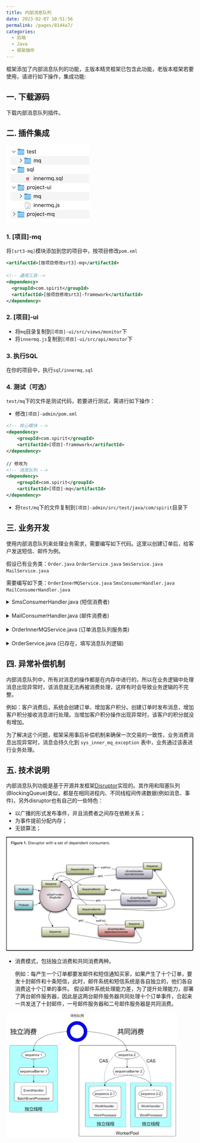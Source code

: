 ```yaml
---
title: 内部消息队列
date: 2023-02-07 10:51:56
permalink: /pages/8144a7/
categories:
  - 后端
  - Java
  - 框架插件
---
```


框架添加了内部消息队列的功能，主版本精灵框架已包含此功能，老版本框架若要使用，请进行如下操作，集成功能:

## 一. 下载源码

下载内部消息队列插件。

## 二. 插件集成

<img src="../images/innermq.png" alt="innermq" style="zoom:60%;" />

### 1. [项目]-mq

将`[srt3-mq]`模块添加到您的项目中，按项目修改`pom.xml`

```xml
<artifactId>[按项目修改srt3]-mq</artifactId>

<!-- 通用工具-->
<dependency>
  <groupId>com.spirit</groupId>
  <artifactId>[按项目修改srt3]-framework</artifactId>
</dependency>
```

### 2. [项目]-ui

- 将`mq`目录复制到`[项目]-ui/src/views/monitor`下
- 将`innermq.js`复制到`[项目]-ui/src/api/monitor`下

### 3. 执行SQL

在你的项目中，执行`sql/innermq.sql`

### 4. 测试（可选）

`test/mq`下的文件是测试代码，若要进行测试，需进行如下操作：

- 修改`[项目]-admin/pom.xml`
``` xml
<!-- 核心模块 -->
<dependency>
    <groupId>com.spirit</groupId>
    <artifactId>[项目]-framework</artifactId>
</dependency>

// 修改为
<!-- 消息队列 -->
<dependency>
    <groupId>com.spirit</groupId>
    <artifactId>[项目]-mq</artifactId>
</dependency>
```

- 将`test/mq`下的文件复制到`[项目]-admin/src/test/java/com/spirit`目录下

## 三. 业务开发

使用内部消息队列来处理业务需求，需要编写如下代码。这里以创建订单后，给客户发送短信、邮件为例。

假设已有业务类：`Order.java` `OrderService.java` `SmsService.java` `MailService.java`

需要编写如下类：`OrderInnerMQService.java` `SmsConsumerHandler.java` `MailConsumerHandler.java`

<details>
  <summary>SmsConsumerHandler.java (短信消费者)</summary>

  ``` java
  /**
   * 短信消费者
   */
  public class SmsConsumerHandler implements IndependentComsumer<Order> {

      private final SmsService smsService;

      public SmsConsumerHandler(SmsService smsService) {
          this.smsService = smsService;
      }

      @Override
      public void onEvent(InnerMQEvent<Order> event, long sequence, boolean endOfBatch) throws Exception {
          // 必须写上这一句
          event.setConsumerClass(SmsConsumerHandler.class.getName());
          // 短信Service发送短息
          smsService.sendSms(event);
      }
  }
  ```
</details>
<br/>
<details>
  <summary>MailConsumerHandler.java (邮件消费者)</summary>

  ``` java
  /**
   * 邮件消费者
   */
  public class MailConsumerHandler implements IndependentComsumer<Order> {
    
      private final MailService mailService;

      public MailConsumerHandler(MailService mailService) {
        this.mailService = mailService;
      }

      @Override
      public void onEvent(InnerMQEvent<Order> event, long sequence, boolean endOfBatch) throws Exception {
          // 必须写上这一句
          event.setConsumerClass(MailConsumerHandler.class.getName());
          // 邮件Service发送邮件
          mailService.sendMail(event);
      }
  }
  ```
</details>
<br/>
<details>
  <summary>OrderInnerMQService.java (订单消息队列服务类)</summary>

  ``` java
  /**
   * 订单消息队列服务类（发布消息以及设置消费者处理方式）
   */
  @Service("orderInnerMQService")
  public class OrderInnerMQService extends InnerMQService<Order> {
    
      @Autowired
      private SmsService smsService;

      @Autowired
      private MailService mailService;

      @Override
      protected void bizConsume() {
          // 指定短信消费者和邮件消费者来处理订单
          innerMQ.handleEventsWith(new SmsConsumerHandler(smsService), new MailConsumerHandler(mailService));
      }
  }
  ```
</details>
<br/>
<details>
  <summary>OrderService.java (已存在，填写消息队列逻辑)</summary>

  ``` java
  /**
   * 订单服务类
   */
  public class OrderService {

      @Autowired
      @Qualifier("orderInnerMQService")
      private InnerMQService orderInnerMQService;
    
      /**
       * 创建订单
       */
      public void createOrder() {
          // 创建订单
          Order order = 创建好的订单
          // 发布订单消息
          InnerMQEvent<Order> event = new InnerMQEvent<>();
          event.setPayload(order);
          orderInnerMQService.publish(event);
      }
  }
  ```
</details>

## 四. 异常补偿机制

内部消息队列中，所有对消息的操作都是在内存中进行的，所以在业务逻辑中处理消息出现异常时，该消息就无法再被消费处理，这样有时会导致业务逻辑的不完整。

例如：客户消费后，系统会创建订单、增加客户积分。创建订单时发布消息，增加客户积分接收消息进行处理。当增加客户积分操作出现异常时，该客户的积分就没有增加。

为了解决这个问题，框架采用事后补偿机制来确保一次交易的一致性，业务消费消息出现异常时，消息会持久化到 `sys_inner_mq_exception` 表中，业务通过该表进行业务处理。

## 五. 技术说明

内部消息队列功能是基于开源并发框架[Disruptor](https://lmax-exchange.github.io/disruptor)实现的。其作用和阻塞队列(BlockingQueue)类似，都是在相同进程内、不同线程间传递数据(例如消息、事件)，另外disruptor也有自己的一些特色：

- 以广播的形式发布事件，并且消费者之间存在依赖关系；
- 为事件提前分配内存；
- 无锁算法；

<img src="../images/disruptor.png" alt="disruptor" style="zoom:60%;" />

- 消费模式，包括独立消费和共同消费两种。

  例如：每产生一个订单都要发邮件和短信通知买家，如果产生了十个订单，要发十封邮件和十条短信，此时，邮件系统和短信系统是各自独立的，他们各自消费这十个订单的事件。
假设邮件系统处理能力差，为了提升处理能力，部署了两台邮件服务器，因此是这两台邮件服务器共同处理十个订单事件，合起来一共发送了十封邮件，一号邮件服务器和二号邮件服务器是共同消费。

<img src="../images/consumer.png" alt="consumer" style="zoom:45%;" />
